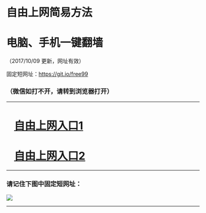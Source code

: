 ﻿# 自由上网简易方法

# 电脑、手机一键翻墙

（2017/10/09 更新，网址有效）

固定短网址：https://git.io/free99

### （微信如打不开，请转到浏览器打开）


***





# &nbsp;&nbsp; <a href="http://ft2576222116.fwq-tz-1001.info/fwqtz01.html?t=100900120145 " target="_blank">自由上网入口1</a>
# &nbsp;&nbsp; <a href="http://ft3112227702.fwq-tz-1002.info/fwqtz02.html?t=100900130156 " target="_blank">自由上网入口2</a>
***

### 请记住下图中固定短网址：

<img src="https://s3-us-west-2.amazonaws.com/fwq-1001/yjfq-20170905okok.png" /> 


***

